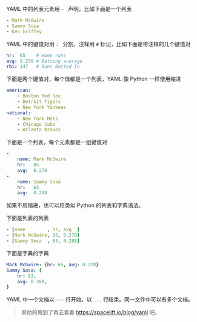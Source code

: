 YAML 中的列表元素用 `- ` 声明，比如下面是一个列表

```yaml
- Mark McGwire
- Sammy Sosa
- Ken Griffey
```

YAML 中的键值对用 `: ` 分割，注释用 `#` 标记，比如下面是带注释的几个键值对

```yaml
hr:  65    # Home runs
avg: 0.278 # Batting average
rbi: 147   # Runs Batted In
```

下面是两个键值对，每个值都是一个列表，YAML 像 Python 一样使用缩进

```yaml
american:
    - Boston Red Sox
    - Detroit Tigers
    - New York Yankees
national:
    - New York Mets
    - Chicago Cubs
    - Atlanta Braves
```

下面是一个列表，每个元素都是一组键值对

```yaml
-
    name: Mark McGwire
    hr:   65
    avg:  0.278
-
    name: Sammy Sosa
    hr:   63
    avg:  0.288
```

如果不用缩进，也可以用类似 Python 的列表和字典语法。

下面是列表的列表

```yaml
- [name        , hr, avg  ]
- [Mark McGwire, 65, 0.278]
- [Sammy Sosa  , 63, 0.288]
```

下面是字典的字典

```yaml
Mark McGwire: {hr: 65, avg: 0.278}
Sammy Sosa: {
    hr: 63,
    avg: 0.288,
}
```

YAML 中一个文档以 `---` 行开始，以 `...` 行结束。同一文件中可以有多个文档。

> 其他的用到了再去看看 https://spacelift.io/blog/yaml 吧。
